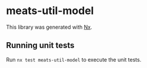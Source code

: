 # meats-util-model

This library was generated with [Nx](https://nx.dev).

## Running unit tests

Run `nx test meats-util-model` to execute the unit tests.
